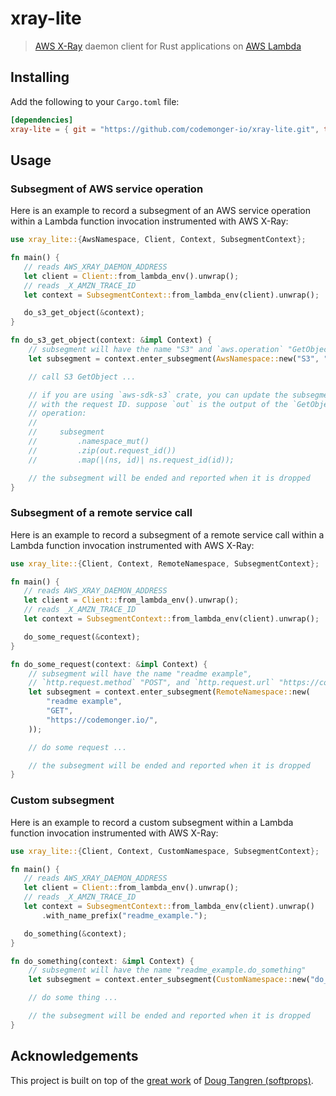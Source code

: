 # xray-lite

> [AWS X-Ray](https://aws.amazon.com/xray/) daemon client for Rust applications on [AWS Lambda](https://aws.amazon.com/lambda/)

## Installing

Add the following to your `Cargo.toml` file:

```toml
[dependencies]
xray-lite = { git = "https://github.com/codemonger-io/xray-lite.git", tag = "v0.0.5" }
```

## Usage

### Subsegment of AWS service operation

Here is an example to record a subsegment of an AWS service operation within a Lambda function invocation instrumented with AWS X-Ray:

```rust
use xray_lite::{AwsNamespace, Client, Context, SubsegmentContext};

fn main() {
   // reads AWS_XRAY_DAEMON_ADDRESS
   let client = Client::from_lambda_env().unwrap();
   // reads _X_AMZN_TRACE_ID
   let context = SubsegmentContext::from_lambda_env(client).unwrap();

   do_s3_get_object(&context);
}

fn do_s3_get_object(context: &impl Context) {
    // subsegment will have the name "S3" and `aws.operation` "GetObject"
    let subsegment = context.enter_subsegment(AwsNamespace::new("S3", "GetObject"));

    // call S3 GetObject ...

    // if you are using `aws-sdk-s3` crate, you can update the subsegment
    // with the request ID. suppose `out` is the output of the `GetObject`
    // operation:
    //
    //     subsegment
    //         .namespace_mut()
    //         .zip(out.request_id())
    //         .map(|(ns, id)| ns.request_id(id));

    // the subsegment will be ended and reported when it is dropped
}
```

### Subsegment of a remote service call

Here is an example to record a subsegment of a remote service call within a Lambda function invocation instrumented with AWS X-Ray:

```rust
use xray_lite::{Client, Context, RemoteNamespace, SubsegmentContext};

fn main() {
   // reads AWS_XRAY_DAEMON_ADDRESS
   let client = Client::from_lambda_env().unwrap();
   // reads _X_AMZN_TRACE_ID
   let context = SubsegmentContext::from_lambda_env(client).unwrap();

   do_some_request(&context);
}

fn do_some_request(context: &impl Context) {
    // subsegment will have the name "readme example",
    // `http.request.method` "POST", and `http.request.url` "https://codemonger.io/"
    let subsegment = context.enter_subsegment(RemoteNamespace::new(
        "readme example",
        "GET",
        "https://codemonger.io/",
    ));

    // do some request ...

    // the subsegment will be ended and reported when it is dropped
}
```

### Custom subsegment

Here is an example to record a custom subsegment within a Lambda function invocation instrumented with AWS X-Ray:

```rust
use xray_lite::{Client, Context, CustomNamespace, SubsegmentContext};

fn main() {
   // reads AWS_XRAY_DAEMON_ADDRESS
   let client = Client::from_lambda_env().unwrap();
   // reads _X_AMZN_TRACE_ID
   let context = SubsegmentContext::from_lambda_env(client).unwrap()
       .with_name_prefix("readme_example.");

   do_something(&context);
}

fn do_something(context: &impl Context) {
    // subsegment will have the name "readme_example.do_something"
    let subsegment = context.enter_subsegment(CustomNamespace::new("do_something"));

    // do some thing ...

    // the subsegment will be ended and reported when it is dropped
}
```

## Acknowledgements

This project is built on top of the [great work](https://github.com/softprops/xray) of [Doug Tangren (softprops)](https://github.com/softprops).
